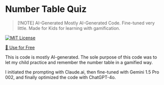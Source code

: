 # Number Table Quiz

> [!NOTE] AI-Generated
> Mostly AI-Generated Code. Fine-tuned very little.
> Made for Kids for learning with gamification.

[![MIT License](https://img.shields.io/badge/License-MIT-green.svg)](https://choosealicense.com/licenses/mit/)

[🍥 Use for Free](https://mayeenulislam.github.io/number-table-quiz)

This is code is mostly AI-generated. The sole purpose of this code was to let my child practice and remember the number table in a gamified way.

I initiated the prompting with Claude.ai, then fine-tuned with Gemini 1.5 Pro 002, and finally optimized the code with ChatGPT-4o.
